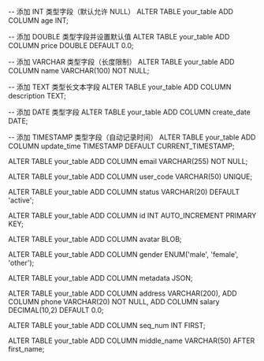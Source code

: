 -- 添加 INT 类型字段（默认允许 NULL）
ALTER TABLE your_table ADD COLUMN age INT;

-- 添加 DOUBLE 类型字段并设置默认值
ALTER TABLE your_table ADD COLUMN price DOUBLE DEFAULT 0.0;


-- 添加 VARCHAR 类型字段（长度限制）
ALTER TABLE your_table ADD COLUMN name VARCHAR(100) NOT NULL;

-- 添加 TEXT 类型长文本字段
ALTER TABLE your_table ADD COLUMN description TEXT;


-- 添加 DATE 类型字段
ALTER TABLE your_table ADD COLUMN create_date DATE;

-- 添加 TIMESTAMP 类型字段（自动记录时间）
ALTER TABLE your_table ADD COLUMN update_time TIMESTAMP DEFAULT CURRENT_TIMESTAMP;


ALTER TABLE your_table ADD COLUMN email VARCHAR(255) NOT NULL;

ALTER TABLE your_table ADD COLUMN user_code VARCHAR(50) UNIQUE;


ALTER TABLE your_table ADD COLUMN status VARCHAR(20) DEFAULT 'active';

ALTER TABLE your_table ADD COLUMN id INT AUTO_INCREMENT PRIMARY KEY;

ALTER TABLE your_table ADD COLUMN avatar BLOB;

ALTER TABLE your_table ADD COLUMN gender ENUM('male', 'female', 'other');

ALTER TABLE your_table ADD COLUMN metadata JSON;

ALTER TABLE your_table
ADD COLUMN address VARCHAR(200),
ADD COLUMN phone VARCHAR(20) NOT NULL,
ADD COLUMN salary DECIMAL(10,2) DEFAULT 0.0;


ALTER TABLE your_table ADD COLUMN seq_num INT FIRST;


ALTER TABLE your_table ADD COLUMN middle_name VARCHAR(50) AFTER first_name;


